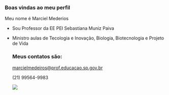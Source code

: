 ### Boas vindas ao meu perfil

Meu nome é Marciel Mederios

- Sou Professor da EE PEI Sebastiana Muniz Paiva
- Ministro aulas de Tecologia e Inovação, Biologia, Biotecnologia e Projeto de Vida


  ### Meus contatos são:

  marcielmedeiros@prof.educacao.sp.gov.br
  
  (21) 99564-9983

  ![](https://media1.tenor.com/m/0b5Le2PbxPsAAAAC/science-biology.gif)
  
  
